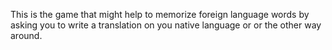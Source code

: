 This is the game that might help to memorize foreign language words by asking you to write a translation on you native language or or the other way around.

